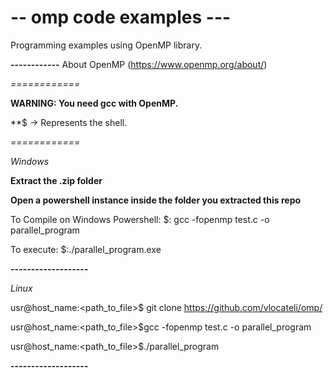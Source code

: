 # -- omp code examples ---

Programming examples using OpenMP library.

**------------**
About OpenMP (https://www.openmp.org/about/)

*============*

**WARNING: You need gcc with OpenMP.**

**$ -> Represents the shell.

*============*

*Windows*

**Extract the .zip folder**

**Open a powershell instance inside the folder you extracted this repo**

To Compile on Windows Powershell:
$: gcc -fopenmp test.c -o parallel_program

To execute: 
$:./parallel_program.exe

**-------------------**

*Linux*

usr@host_name:<path_to_file>$ git clone https://github.com/vlocateli/omp/

usr@host_name:<path_to_file>$gcc -fopenmp test.c -o parallel_program

usr@host_name:<path_to_file>$./parallel_program

**-------------------**

